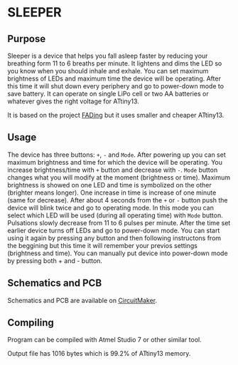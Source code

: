 # SLEEPER
## Purpose
Sleeper is a device that helps you fall asleep faster by reducing your breathing form 11 to 6 breaths per minute. It lightens and dims the LED so you know when you should inhale and exhale. You can set maximum brightness of LEDs and maximum time the device will be operating. After this time it will shut down every periphery and go to power-down mode to save battery. It can operate on single LiPo cell or two AA batteries or whatever gives the right voltage for ATtiny13.

It is based on the project [FADing](http://www.instructables.com/id/FADing-Fall-Asleep-Device/) but it uses smaller and cheaper ATtiny13.

## Usage
The device has three buttons: `+`, `-` and `Mode`.
After powering up you can set maximum brightness and time for which the device will be operating. You increase brightness/time with `+` button and decrease with `-`. `Mode` button changes what you will modify at the moment (brightness or time). Maximum brightness is showed on one LED and time is symbolized on the other (brighter means longer). One increase in time is increase of one minute (same for decrease). After about 4 seconds from the `+` or `-` button push the device will blink twice and go to operating mode. In this mode you can select which LED will be used (during all operating time) with `Mode` button. Pulsations slowly decrease from 11 to 6 pulses per minute. After the time set earlier device turns off LEDs and go to power-down mode. You can start using it again by pressing any button and then following instructons from the beggining but this time it will remember your previos settings (brightness and time). You can manually put device into power-down mode by pressing both + and - button.

## Schematics and PCB
Schematics and PCB are available on [CircuitMaker](https://workspace.circuitmaker.com/Projects/Details/Micha-Wjcik/sleeper).

## Compiling
Program can be compiled with Atmel Studio 7 or other similar tool.

Output file has 1016 bytes which is 99.2% of ATtiny13 memory.

